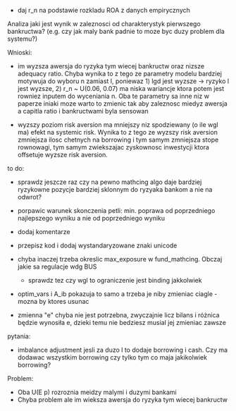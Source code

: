 - daj r_n na podstawie rozkladu ROA z danych empirycznych

Analiza jaki jest wynik w zaleznosci od charakterystyk pierwszego bankructwa? (e.g. czy jak maly bank padnie to moze byc duzy problem dla systemu?)


Wnioski:

- im wyzsza awersja do ryzyka tym wiecej bankructw oraz nizsze adequacy ratio. Chyba wynika to z tego ze parametry modelu bardziej motywuja do wyboru n zamiast l, poniewaz 1) lgd jest wyzsze -> ryzyko l jest wyzsze, 2) r_n ~ U(0.06, 0.07) ma niska wariancje ktora potem jest rowniez inputem do wyceniania n. Oba te parametry sa inne niz w paperze iniaki moze warto to zmienic tak aby zaleznosc miedyz awersja a capitla ratio i bankructwami byla sensowan

- wyzszy poziom risk aversion ma mniejszy niz spodziewany (o ile wgl ma) efekt na systemic risk. Wynika to z tego ze wyzszy risk aversion zmniejsza ilosc chetnych na borrowing i tym samym zmniejsza stope rownowagi, tym samym zwiekszajac zyskownosc inwestycji ktora offsetuje wyzsze risk aversion.

to do:

- sprawdz jeszcze raz czy na pewno mathcing algo daje bardziej ryzykowne pozycje bardziej sklonnym do ryzyaka bankom a nie na odwrot?

- porpawic warunek skonczenia petli: min. poprawa od poprzedniego najlepszego wyniku a nie od poprzedniego wyniku
- dodaj komentarze
- przepisz kod i dodaj wystandaryzowane znaki unicode
- chyba inaczej trzeba okreslic max_exposure w fund_mathcing. Obczaj jakie sa regulacje wdg BUS
    - sprawdz tez czy wgl to ograniczenie jest binding jakkolwiek

- optim_vars i A_ib pokazuja to samo a trzeba je niby zmieniac ciagle - mozna by ktores usunac
- zmienna "e" chyba nie jest potrzebna, zwyczajnie licz bilans i różnica będzie wynosiła e, dzieki temu nie bedziesz musial jej zmieniac zawsze

pytania:

- imbalance adjustment jesli za duzo l to dodaje borrowing i cash. Czy ma dodawac wszystkim borrowing czy tylko tym co maja jakikolwiek borrowing?

Problem:

- Oba U(E p) rozroznia meidzy malymi i duzymi bankami
- Chyba problem ale im wieksza awersja do ryzyka tym wiecej bankructw
